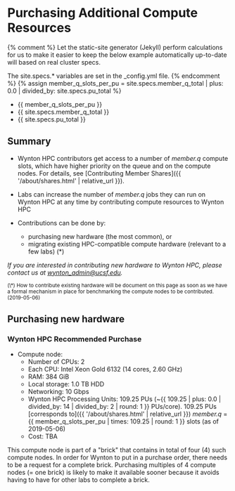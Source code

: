 # Purchasing Additional Compute Resources


{% comment %}
Let the static-site generator (Jekyll) perform calculations for us to make
it easier to keep the below example automatically up-to-date will based on
real cluster specs.

The site.specs.* variables are set in the _config.yml file.
{% endcomment %}
{% assign member_q_slots_per_pu = site.specs.member_q_total | plus: 0.0 | divided_by: site.specs.pu_total %}


* {{ member_q_slots_per_pu }}
* {{ site.specs.member_q_total }}
* {{ site.specs.pu_total }}


## Summary

* Wynton HPC contributors get access to a number of _member.q_ compute slots, which have higher priority on the queue and on the compute nodes.  For details, see [Contributing Member Shares]({{ '/about/shares.html' | relative_url }}).

* Labs can increase the number of _member.q_ jobs they can run on Wynton HPC at any time by contributing compute resources to Wynton HPC

* Contributions can be done by:
  - purchasing new hardware (the most common), or
  - migrating existing HPC-compatible compute hardware (relevant to a few labs) (\*)


_If you are interested in contributing new hardware to Wynton HPC, please contact us at [wynton_admin@ucsf.edu](mailto:wynton_admin@ucsf.edu)._


<small>
(\*) How to contribute existing hardware will be document on this page as soon as we have a formal mechanism in place for benchmarking the compute nodes to be contributed. (2019-05-06)
</small>


## Purchasing new hardware

### Wynton HPC Recommended Purchase

 * Compute node:
   - Number of CPUs: 2
   - Each CPU: Intel Xeon Gold 6132 (14 cores, 2.60 GHz)
   - RAM: 384 GiB
   - Local storage: 1.0 TB HDD
   - Networking: 10 Gbps
   - Wynton HPC Processing Units: 109.25 PUs (~{{ 109.25 | plus: 0.0 | divided_by: 14 | divided_by: 2 | round: 1 }} PUs/core).  109.25 PUs [corresponds to]({{ '/about/shares.html' | relative_url }}) _member.q_ = {{ member_q_slots_per_pu | times: 109.25 | round: 1 }} slots (as of 2019-05-06)
   - Cost: TBA
   
This compute node is part of a "brick" that contains in total of four (4) such compute nodes.  In order for Wynton to put in a purchase order, there needs to be a request for a complete brick.  Purchasing multiples of 4 compute nodes (= one brick) is likely to make it available sooner because it avoids having to have for other labs to complete a brick.
